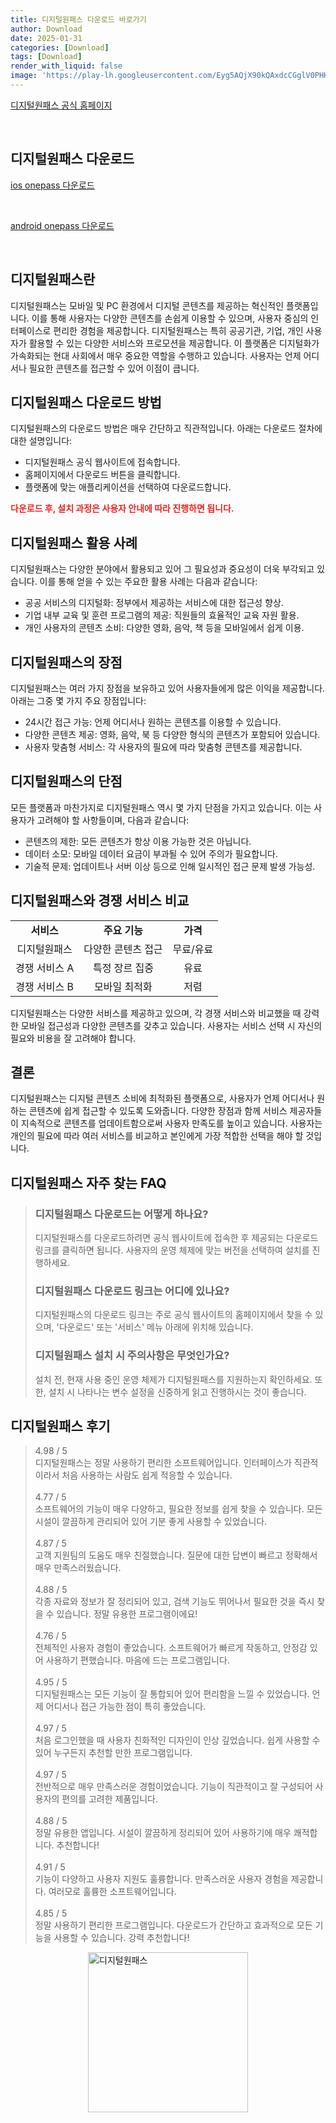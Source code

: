 ```yaml
---
title: 디지털원패스 다운로드 바로가기
author: Download
date: 2025-01-31
categories: [Download]
tags: [Download]
render_with_liquid: false
image: 'https://play-lh.googleusercontent.com/Eyg5AQjX90kQAxdcCGglV0PHKUnDOIswmNposxLjjqwPM2vcy_RuXyXezkBWGn5iges=s256-rw'
---
```

<p><a class='click-button' title='디지털원패스' href='https://www.onepass.go.kr/' rel='nofollow'>디지털원패스 공식 홈페이지</a></p><br>
<h2 id='디지털원패스_다운로드'>디지털원패스 다운로드</h2>
<p><a class="click-button ios" title="onepass 다운로드" href="https://apps.apple.com/kr/app/%EB%94%94%EC%A7%80%ED%84%B8%EC%9B%90%ED%8C%A8%EC%8A%A4/id1464635522" rel="nofollow">ios onepass 다운로드</a></p><br>
<p><a class="click-button android" title="onepass 다운로드" href="https://play.google.comhttps://play.google.com/store/apps/details?id=kr.go.gfido.m" rel="nofollow">android onepass 다운로드</a></p><br>


<h2 id='디지털원패스란'>디지털원패스란</h2>

<p>디지털원패스는 모바일 및 PC 환경에서 디지털 콘텐츠를 제공하는 혁신적인 플랫폼입니다. 이를 통해 사용자는 다양한 콘텐츠를 손쉽게 이용할 수 있으며, 사용자 중심의 인터페이스로 편리한 경험을 제공합니다. 디지털원패스는 특히 공공기관, 기업, 개인 사용자가 활용할 수 있는 다양한 서비스와 프로모션을 제공합니다. 이 플랫폼은 디지털화가 가속화되는 현대 사회에서 매우 중요한 역할을 수행하고 있습니다. 사용자는 언제 어디서나 필요한 콘텐츠를 접근할 수 있어 이점이 큽니다.</p>

<h2 id='디지털원패스 다운로드 방법'>디지털원패스 다운로드 방법</h2>

<p>디지털원패스의 다운로드 방법은 매우 간단하고 직관적입니다. 아래는 다운로드 절차에 대한 설명입니다:</p>

<ul>
    <li>디지털원패스 공식 웹사이트에 접속합니다.</li>
    <li>홈페이지에서 다운로드 버튼을 클릭합니다.</li>
    <li>플랫폼에 맞는 애플리케이션을 선택하여 다운로드합니다.</li>
</ul>

<p><b><span style="color: #ee2323;">다운로드 후, 설치 과정은 사용자 안내에 따라 진행하면 됩니다.</span></b></p>

<h2 id='디지털원패스 활용 사례'>디지털원패스 활용 사례</h2>

<p>디지털원패스는 다양한 분야에서 활용되고 있어 그 필요성과 중요성이 더욱 부각되고 있습니다. 이를 통해 얻을 수 있는 주요한 활용 사례는 다음과 같습니다:</p>

<ul>
    <li>공공 서비스의 디지털화: 정부에서 제공하는 서비스에 대한 접근성 향상.</li>
    <li>기업 내부 교육 및 훈련 프로그램의 제공: 직원들의 효율적인 교육 자원 활용.</li>
    <li>개인 사용자의 콘텐츠 소비: 다양한 영화, 음악, 책 등을 모바일에서 쉽게 이용.</li>
</ul>

<h2 id='디지털원패스의 장점'>디지털원패스의 장점</h2>

<p>디지털원패스는 여러 가지 장점을 보유하고 있어 사용자들에게 많은 이익을 제공합니다. 아래는 그중 몇 가지 주요 장점입니다:</p>

<ul>
    <li>24시간 접근 가능: 언제 어디서나 원하는 콘텐츠를 이용할 수 있습니다.</li>
    <li>다양한 콘텐츠 제공: 영화, 음악, 북 등 다양한 형식의 콘텐츠가 포함되어 있습니다.</li>
    <li>사용자 맞춤형 서비스: 각 사용자의 필요에 따라 맞춤형 콘텐츠를 제공합니다.</li>
</ul>

<h2 id='디지털원패스의 단점'>디지털원패스의 단점</h2>

<p>모든 플랫폼과 마찬가지로 디지털원패스 역시 몇 가지 단점을 가지고 있습니다. 이는 사용자가 고려해야 할 사항들이며, 다음과 같습니다:</p>

<ul>
    <li>콘텐츠의 제한: 모든 콘텐츠가 항상 이용 가능한 것은 아닙니다.</li>
    <li>데이터 소모: 모바일 데이터 요금이 부과될 수 있어 주의가 필요합니다.</li>
    <li>기술적 문제: 업데이트나 서버 이상 등으로 인해 일시적인 접근 문제 발생 가능성.</li>
</ul>

<h2 id='디지털원패스와 경쟁 서비스 비교'>디지털원패스와 경쟁 서비스 비교</h2>

<table>
    <tr>
        <td style="text-align: center; height: 17px;"><b>서비스</b></td>
        <td style="text-align: center; height: 17px;"><b>주요 기능</b></td>
        <td style="text-align: center; height: 17px;"><b>가격</b></td>
    </tr>
    <tr>
        <td style="text-align: center; height: 17px;">디지털원패스</td>
        <td style="text-align: center; height: 17px;">다양한 콘텐츠 접근</td>
        <td style="text-align: center; height: 17px;">무료/유료</td>
    </tr>
    <tr>
        <td style="text-align: center; height: 17px;">경쟁 서비스 A</td>
        <td style="text-align: center; height: 17px;">특정 장르 집중</td>
        <td style="text-align: center; height: 17px;">유료</td>
    </tr>
    <tr>
        <td style="text-align: center; height: 17px;">경쟁 서비스 B</td>
        <td style="text-align: center; height: 17px;">모바일 최적화</td>
        <td style="text-align: center; height: 17px;">저렴</td>
    </tr>
</table>

<p>디지털원패스는 다양한 서비스를 제공하고 있으며, 각 경쟁 서비스와 비교했을 때 강력한 모바일 접근성과 다양한 콘텐츠를 갖추고 있습니다. 사용자는 서비스 선택 시 자신의 필요와 비용을 잘 고려해야 합니다.</p>

<h2 id='결론'>결론</h2>

<p>디지털원패스는 디지털 콘텐츠 소비에 최적화된 플랫폼으로, 사용자가 언제 어디서나 원하는 콘텐츠에 쉽게 접근할 수 있도록 도와줍니다. 다양한 장점과 함께 서비스 제공자들이 지속적으로 콘텐츠를 업데이트함으로써 사용자 만족도를 높이고 있습니다. 사용자는 개인의 필요에 따라 여러 서비스를 비교하고 본인에게 가장 적합한 선택을 해야 할 것입니다.</p>


<h2 id='디지털원패스_자주_찾는_FAQ'>디지털원패스 자주 찾는 FAQ</h2>
<div itemscope="" itemtype="https://schema.org/FAQPage"> 
<blockquote> 
<div itemscope="" itemprop="mainEntity" itemtype="https://schema.org/Question"> 
<h3 itemprop="name">디지털원패스 다운로드는 어떻게 하나요?</h3> 
<div itemscope="" itemprop="acceptedAnswer" itemtype="https://schema.org/Answer"> 
<span itemprop="text"> 
<p>디지털원패스를 다운로드하려면 공식 웹사이트에 접속한 후 제공되는 다운로드 링크를 클릭하면 됩니다. 사용자의 운영 체제에 맞는 버전을 선택하여 설치를 진행하세요.</p> 
</span> 
</div> 
</div> 
<div itemscope="" itemprop="mainEntity" itemtype="https://schema.org/Question"> 
<h3 itemprop="name">디지털원패스 다운로드 링크는 어디에 있나요?</h3> 
<div itemscope="" itemprop="acceptedAnswer" itemtype="https://schema.org/Answer"> 
<span itemprop="text"> 
<p>디지털원패스의 다운로드 링크는 주로 공식 웹사이트의 홈페이지에서 찾을 수 있으며, '다운로드' 또는 '서비스' 메뉴 아래에 위치해 있습니다.</p> 
</span> 
</div> 
</div> 
<div itemscope="" itemprop="mainEntity" itemtype="https://schema.org/Question"> 
<h3 itemprop="name">디지털원패스 설치 시 주의사항은 무엇인가요?</h3> 
<div itemscope="" itemprop="acceptedAnswer" itemtype="https://schema.org/Answer"> 
<span itemprop="text"> 
<p>설치 전, 현재 사용 중인 운영 체제가 디지털원패스를 지원하는지 확인하세요. 또한, 설치 시 나타나는 변수 설정을 신중하게 읽고 진행하시는 것이 좋습니다.</p> 
</span> 
</div> 
</div> 
</blockquote> 
</div>
<h2 id='디지털원패스_후기'>디지털원패스 후기</h2>
<div itemscope itemtype="https://schema.org/Product">
  <blockquote>
  <div itemprop="review" itemscope itemtype="https://schema.org/Review">
      <div itemprop="reviewRating" itemscope itemtype="https://schema.org/Rating"> <span itemprop="ratingValue">4.98</span> / <span itemprop="bestRating">5</span> </div>
      <span itemprop="reviewBody">디지털원패스는 정말 사용하기 편리한 소프트웨어입니다. 인터페이스가 직관적이라서 처음 사용하는 사람도 쉽게 적응할 수 있습니다. </span>
  </div>
  <br>
  <div itemprop="review" itemscope itemtype="https://schema.org/Review">
      <div itemprop="reviewRating" itemscope itemtype="https://schema.org/Rating"> <span itemprop="ratingValue">4.77</span> / <span itemprop="bestRating">5</span> </div>
      <span itemprop="reviewBody">소프트웨어의 기능이 매우 다양하고, 필요한 정보를 쉽게 찾을 수 있습니다. 모든 시설이 깔끔하게 관리되어 있어 기분 좋게 사용할 수 있었습니다.</span>
  </div>
  <br>
  <div itemprop="review" itemscope itemtype="https://schema.org/Review">
      <div itemprop="reviewRating" itemscope itemtype="https://schema.org/Rating"> <span itemprop="ratingValue">4.87</span> / <span itemprop="bestRating">5</span> </div>
      <span itemprop="reviewBody">고객 지원팀의 도움도 매우 친절했습니다. 질문에 대한 답변이 빠르고 정확해서 매우 만족스러웠습니다.</span>
  </div>
  <br>
  <div itemprop="review" itemscope itemtype="https://schema.org/Review">
      <div itemprop="reviewRating" itemscope itemtype="schema.org/Rating"> <span itemprop="ratingValue">4.88</span> / <span itemprop="bestRating">5</span> </div>
      <span itemprop="reviewBody">각종 자료와 정보가 잘 정리되어 있고, 검색 기능도 뛰어나서 필요한 것을 즉시 찾을 수 있습니다. 정말 유용한 프로그램이에요!</span>
  </div>
  <br>
  <div itemprop="review" itemscope itemtype="https://schema.org/Review">
      <div itemprop="reviewRating" itemscope itemtype="schema.org/Rating"> <span itemprop="ratingValue">4.76</span> / <span itemprop="bestRating">5</span> </div>
      <span itemprop="reviewBody">전체적인 사용자 경험이 좋았습니다. 소프트웨어가 빠르게 작동하고, 안정감 있어 사용하기 편했습니다. 마음에 드는 프로그램입니다.</span>
  </div>
  <br>
  <div itemprop="review" itemscope itemtype="https://schema.org/Review">
      <div itemprop="reviewRating" itemscope itemtype="schema.org/Rating"> <span itemprop="ratingValue">4.95</span> / <span itemprop="bestRating">5</span> </div>
      <span itemprop="reviewBody">디지털원패스는 모든 기능이 잘 통합되어 있어 편리함을 느낄 수 있었습니다. 언제 어디서나 접근 가능한 점이 특히 좋았습니다.</span>
  </div>
  <br>
  <div itemprop="review" itemscope itemtype="https://schema.org/Review">
      <div itemprop="reviewRating" itemscope itemtype="schema.org/Rating"> <span itemprop="ratingValue">4.97</span> / <span itemprop="bestRating">5</span> </div>
      <span itemprop="reviewBody">처음 로그인했을 때 사용자 친화적인 디자인이 인상 깊었습니다. 쉽게 사용할 수 있어 누구든지 추천할 만한 프로그램입니다.</span>
  </div>
  <br>
  <div itemprop="review" itemscope itemtype="https://schema.org/Review">
      <div itemprop="reviewRating" itemscope itemtype="schema.org/Rating"> <span itemprop="ratingValue">4.97</span> / <span itemprop="bestRating">5</span> </div>
      <span itemprop="reviewBody">전반적으로 매우 만족스러운 경험이었습니다. 기능이 직관적이고 잘 구성되어 사용자의 편의를 고려한 제품입니다.</span>
  </div>
  <br>
  <div itemprop="review" itemscope itemtype="https://schema.org/Review">
      <div itemprop="reviewRating" itemscope itemtype="schema.org/Rating"> <span itemprop="ratingValue">4.88</span> / <span itemprop="bestRating">5</span> </div>
      <span itemprop="reviewBody">정말 유용한 앱입니다. 시설이 깔끔하게 정리되어 있어 사용하기에 매우 쾌적합니다. 추천합니다!</span>
  </div>
  <br>
  <div itemprop="review" itemscope itemtype="https://schema.org/Review">
      <div itemprop="reviewRating" itemscope itemtype="schema.org/Rating"> <span itemprop="ratingValue">4.91</span> / <span itemprop="bestRating">5</span> </div>
      <span itemprop="reviewBody">기능이 다양하고 사용자 지원도 훌륭합니다. 만족스러운 사용자 경험을 제공합니다. 여러모로 훌륭한 소프트웨어입니다.</span>
  </div>
  <br>
  <div itemprop="review" itemscope itemtype="https://schema.org/Review">
      <div itemprop="reviewRating" itemscope itemtype="schema.org/Rating"> <span itemprop="ratingValue">4.85</span> / <span itemprop="bestRating">5</span> </div>
      <span itemprop="reviewBody">정말 사용하기 편리한 프로그램입니다. 다운로드가 간단하고 효과적으로 모든 기능을 사용할 수 있습니다. 강력 추천합니다!</span>
  </div>
  </blockquote>
</div>
<figure class="image" style="display: flex; justify-content: center; align-items: center; margin: 0;"><img src="https://play-lh.googleusercontent.com/Eyg5AQjX90kQAxdcCGglV0PHKUnDOIswmNposxLjjqwPM2vcy_RuXyXezkBWGn5iges=s256-rw" alt="디지털원패스" width="256" height="256" style="max-width: 100%; height: auto;"></figure>